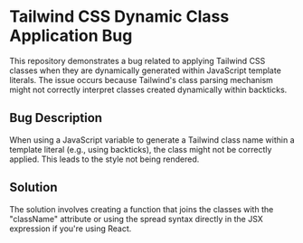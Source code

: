 # Tailwind CSS Dynamic Class Application Bug

This repository demonstrates a bug related to applying Tailwind CSS classes when they are dynamically generated within JavaScript template literals.  The issue occurs because Tailwind's class parsing mechanism might not correctly interpret classes created dynamically within backticks.

## Bug Description
When using a JavaScript variable to generate a Tailwind class name within a template literal (e.g., using backticks), the class might not be correctly applied. This leads to the style not being rendered. 

## Solution
The solution involves creating a function that joins the classes with the "className" attribute or using the spread syntax directly in the JSX expression if you're using React.